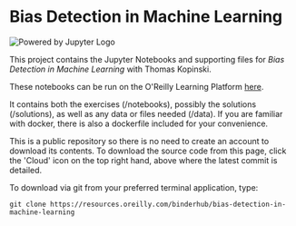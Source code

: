 # Bias Detection in Machine Learning

![Powered by Jupyter Logo](https://cdn.oreillystatic.com/images/icons/powered_by_jupyter.png)

This project contains the Jupyter Notebooks and supporting files for _Bias Detection in Machine Learning_ with Thomas Kopinski. 

These notebooks can be run on the O'Reilly Learning Platform [here](https://learning.oreilly.com/jupyter-notebooks/~/${NOTEBOOK_FPID}).

It contains both the exercises (/notebooks), possibly the solutions (/solutions), as well as any data or files needed (/data). If you are familiar with docker, there is also a dockerfile included for your convenience. 

This is a public repository so there is no need to create an account to download its contents. To download the source code from this page, click the 'Cloud' icon on the top right hand, above where the latest commit is detailed.

To download via git from your preferred terminal application, type:

```git clone https://resources.oreilly.com/binderhub/bias-detection-in-machine-learning```
